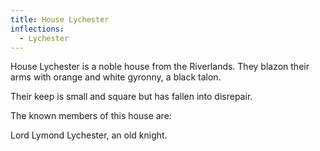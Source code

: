 ```yaml
---
title: House Lychester
inflections:
  - Lychester
---
```


House Lychester is a noble house from the Riverlands. They blazon their arms with orange and white gyronny, a black talon.

Their keep is small and square but has fallen into disrepair.

The known members of this house are:

Lord Lymond Lychester, an old knight.


